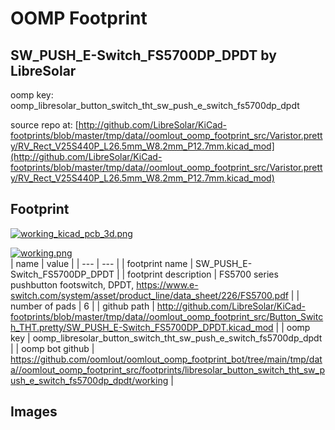 # OOMP Footprint  
## SW_PUSH_E-Switch_FS5700DP_DPDT  by LibreSolar  
  
oomp key: oomp_libresolar_button_switch_tht_sw_push_e_switch_fs5700dp_dpdt  
  
source repo at: [http://github.com/LibreSolar/KiCad-footprints/blob/master/tmp/data//oomlout_oomp_footprint_src/Varistor.pretty/RV_Rect_V25S440P_L26.5mm_W8.2mm_P12.7mm.kicad_mod](http://github.com/LibreSolar/KiCad-footprints/blob/master/tmp/data//oomlout_oomp_footprint_src/Varistor.pretty/RV_Rect_V25S440P_L26.5mm_W8.2mm_P12.7mm.kicad_mod)  
## Footprint  
  
[![working_kicad_pcb_3d.png](working_kicad_pcb_3d_600.png)](working_kicad_pcb_3d.png)  
  
[![working.png](working_600.png)](working.png)  
| name | value | 
| --- | --- | 
| footprint name | SW_PUSH_E-Switch_FS5700DP_DPDT | 
| footprint description | FS5700 series pushbutton footswitch, DPDT, https://www.e-switch.com/system/asset/product_line/data_sheet/226/FS5700.pdf | 
| number of pads | 6 | 
| github path | http://github.com/LibreSolar/KiCad-footprints/blob/master/tmp/data//oomlout_oomp_footprint_src/Button_Switch_THT.pretty/SW_PUSH_E-Switch_FS5700DP_DPDT.kicad_mod | 
| oomp key | oomp_libresolar_button_switch_tht_sw_push_e_switch_fs5700dp_dpdt | 
| oomp bot github | https://github.com/oomlout/oomlout_oomp_footprint_bot/tree/main/tmp/data//oomlout_oomp_footprint_src/footprints/libresolar_button_switch_tht_sw_push_e_switch_fs5700dp_dpdt/working | 
## Images  
